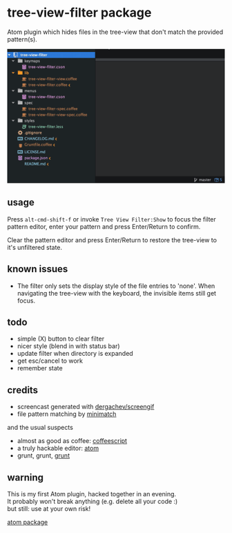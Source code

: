 # tree-view-filter package

Atom plugin which hides files in the tree-view that don't match the provided pattern(s).

![screencast](https://raw.githubusercontent.com/monsterkodi/tree-view-filter/master/img/screencast.gif)

## usage

Press `alt-cmd-shift-f` or invoke `Tree View Filter:Show` to focus the filter pattern editor, 
enter your pattern and press Enter/Return to confirm.

Clear the pattern editor and press Enter/Return to restore the tree-view to it's unfiltered state.

## known issues

* The filter only sets the display style of the file entries to 'none'. 
When navigating the tree-view with the keyboard, the invisible items still get focus.

## todo

* simple (X) button to clear filter
* nicer style (blend in with status bar)
* update filter when directory is expanded
* get esc/cancel to work
* remember state

## credits

* screencast generated with [dergachev/screengif](https://github.com/dergachev/screengif)
* file pattern matching by [minimatch](https://www.npmjs.com/package/minimatch)

and the usual suspects

* almost as good as coffee: [coffeescript](http://coffeescript.org/)
* a truly hackable editor: [atom](https://atom.io/)
* grunt, grunt, [grunt](http://gruntjs.com/)

## warning

This is my first Atom plugin, hacked together in an evening.  
It probably won't break anything (e.g. delete all your code :)  
but still: use at your own risk!

[atom package](https://atom.io/packages/tree-view-filter)
